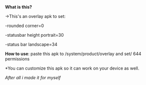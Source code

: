 **What is this?**

->This's an overlay apk to set:

-rounded corner=0

-statusbar height portrait=30

-status bar landscape=34

**How to use**: paste this apk to /system/product/overlay and set/ 644 permissions

*You can customize this apk so it can work on your device as well.

*After all i made it for myself*
